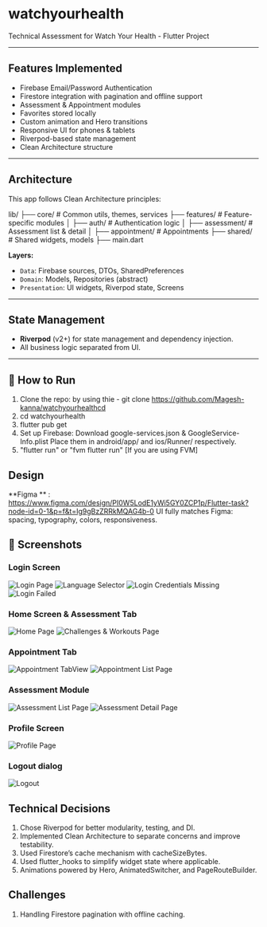 # watchyourhealth

Technical Assessment for Watch Your Health - Flutter Project

-----------------------------------------------------------------

## Features Implemented

- Firebase Email/Password Authentication
- Firestore integration with pagination and offline support
- Assessment & Appointment modules
- Favorites stored locally
- Custom animation and Hero transitions
- Responsive UI for phones & tablets
- Riverpod-based state management
- Clean Architecture structure

---

## Architecture

This app follows Clean Architecture principles:

lib/
├── core/ # Common utils, themes, services
├── features/ # Feature-specific modules
│ ├── auth/ # Authentication logic
│ ├── assessment/ # Assessment list & detail
│ ├── appointment/ # Appointments
├── shared/ # Shared widgets, models
├── main.dart

**Layers:**

- `Data`: Firebase sources, DTOs, SharedPreferences
- `Domain`: Models, Repositories (abstract)
- `Presentation`: UI widgets, Riverpod state, Screens

---

## State Management

- **Riverpod** (v2+) for state management and dependency injection.
- All business logic separated from UI.

---

## 📲 How to Run

1. Clone the repo:
   by using thie - git clone https://github.com/Magesh-kanna/watchyourhealthcd
2. cd watchyourhealth
3. flutter pub get
4. Set up Firebase:
   Download google-services.json & GoogleService-Info.plist
   Place them in android/app/ and ios/Runner/ respectively.
5. "flutter run" or "fvm flutter run" [If you are using FVM]

## Design

**Figma
** : https://www.figma.com/design/PI0W5LodE1yWi5GY0ZCP1p/Flutter-task?node-id=0-1&p=f&t=Ig9gBzZRRkMQAG4b-0
UI fully matches Figma: spacing, typography, colors, responsiveness.

## 📸 Screenshots

### Login Screen

![Login Page](./assets/screenshots/9.png)
![Language Selector](./assets/screenshots/10.png)
![Login Credentials Missing](./assets/screenshots/11.png)
![Login Failed](./assets/screenshots/12.png)

### Home Screen & Assessment Tab

![Home Page](./assets/screenshots/1.png)
![Challenges & Workouts Page](./assets/screenshots/2.png)

### Appointment Tab

![Appointment TabView](./assets/screenshots/3.png)
![Appointment List Page](./assets/screenshots/4.png)

### Assessment Module

![Assessment List Page](./assets/screenshots/5.png)
![Assessment Detail Page](./assets/screenshots/6.png)

### Profile Screen

![Profile Page](./assets/screenshots/7.png)

### Logout dialog

![Logout](./assets/screenshots/8.png)

## Technical Decisions

1. Chose Riverpod for better modularity, testing, and DI.
2. Implemented Clean Architecture to separate concerns and improve testability.
3. Used Firestore’s cache mechanism with cacheSizeBytes.
4. Used flutter_hooks to simplify widget state where applicable.
5. Animations powered by Hero, AnimatedSwitcher, and PageRouteBuilder.

## Challenges

1. Handling Firestore pagination with offline caching.
